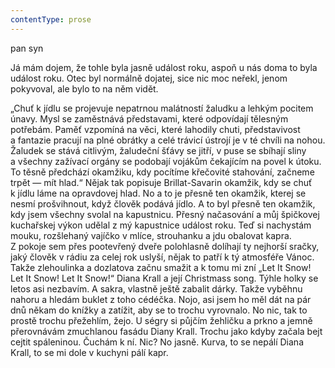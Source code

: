 ```yaml
---
contentType: prose
---
```


<section>

pan syn

Já mám dojem, že tohle byla jasně událost roku, aspoň u nás doma to byla událost roku. Otec byl normálně dojatej, sice nic moc neřekl, jenom pokyvoval, ale bylo to na něm vidět.

„Chuť k jídlu se projevuje nepatrnou malátností žaludku a lehkým pocitem únavy. Mysl se zaměstnává představami, které odpovídají tělesným potřebám. Paměť vzpomíná na věci, které lahodily chuti, představivost a fantazie pracují na plné obrátky a celé trávicí ústrojí je v té chvíli na nohou. Žaludek se stává citlivým, žaludeční šťávy se jitří, v puse se sbíhají sliny a všechny zažívací orgány se podobají vojákům čekajícím na povel k útoku. To těsně předchází okamžiku, kdy pocítíme křečovité stahování, začneme trpět — mít hlad.“ Nějak tak popisuje Brillat-Savarin okamžik, kdy se chuť k jídlu láme na opravdovej hlad. No a to je přesně ten okamžik, kterej se nesmí prošvihnout, když člověk podává jídlo. A to byl přesně ten okamžik, kdy jsem všechny svolal na kapustnicu. Přesný načasování a můj špičkovej kuchařskej výkon udělal z mý kapustnice událost roku. Teď si nachystám mouku, rozšlehaný vajíčko v mlíce, strouhanku a jdu obalovat kapra. Z pokoje sem přes pootevřený dveře polohlasně dolíhají ty nejhorší sračky, jaký člověk v rádiu za celej rok uslyší, nějak to patří k tý atmosféře Vánoc. Takže zlehoulinka a dozlatova začnu smažit a k tomu mi zní „Let It Snow! Let It Snow! Let It Snow!“ Diana Krall a její Christmass song. Týhle holky se letos asi nezbavím. A sakra, vlastně ještě zabalit dárky. Takže vyběhnu nahoru a hledám buklet z toho cédéčka. Nojo, asi jsem ho měl dát na pár dnů někam do knížky a zatížit, aby se to trochu vyrovnalo. No nic, tak to prostě trochu přežehlím, žejo. U ségry si půjčím žehličku a prkno a jemně přerovnávám zmuchlanou fasádu Diany Krall. Trochu jako kdyby začala bejt cejtit spáleninou. Čuchám k ní. Nic? No jasně. Kurva, to se nepálí Diana Krall, to se mi dole v kuchyni pálí kapr.

</section>
